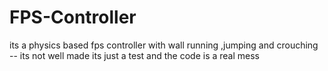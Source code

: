 # FPS-Controller
its a physics based fps controller with wall running ,jumping and crouching -- its not  well made its just a test and the code is a real mess
